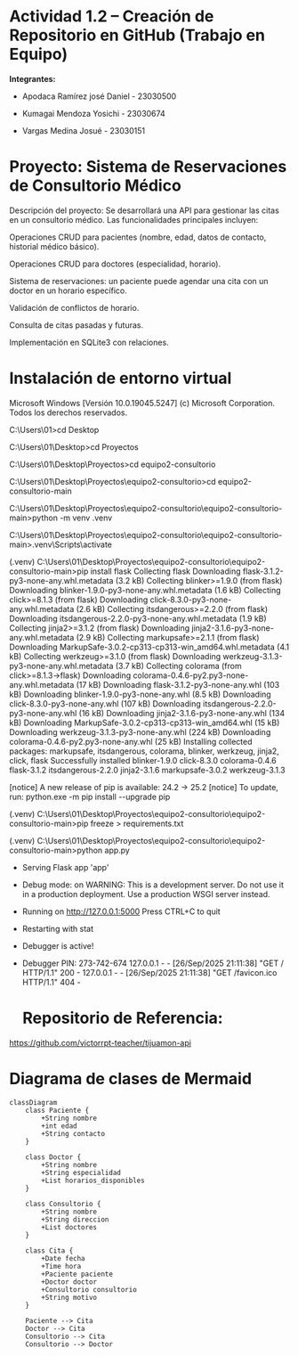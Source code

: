 # Actividad 1.2 – Creación de Repositorio en GitHub (Trabajo en Equipo)

**Integrantes:**

- Apodaca Ramírez josé Daniel - 23030500

- Kumagai Mendoza Yosichi - 23030674

- Vargas Medina Josué - 23030151

# Proyecto: Sistema de Reservaciones de Consultorio Médico

Descripción del proyecto: Se desarrollará una API para gestionar las citas en un consultorio médico. Las funcionalidades principales incluyen:

Operaciones CRUD para pacientes (nombre, edad, datos de contacto, historial médico básico).

Operaciones CRUD para doctores (especialidad, horario).

Sistema de reservaciones: un paciente puede agendar una cita con un doctor en un horario específico.

Validación de conflictos de horario.

Consulta de citas pasadas y futuras.

Implementación en SQLite3 con relaciones.

# Instalación de entorno virtual

Microsoft Windows [Versión 10.0.19045.5247]
(c) Microsoft Corporation. Todos los derechos reservados.

C:\Users\01>cd Desktop

C:\Users\01\Desktop>cd Proyectos

C:\Users\01\Desktop\Proyectos>cd equipo2-consultorio

C:\Users\01\Desktop\Proyectos\equipo2-consultorio>cd equipo2-consultorio-main

C:\Users\01\Desktop\Proyectos\equipo2-consultorio\equipo2-consultorio-main>python -m venv .venv

C:\Users\01\Desktop\Proyectos\equipo2-consultorio\equipo2-consultorio-main>.venv\Scripts\activate

(.venv) C:\Users\01\Desktop\Proyectos\equipo2-consultorio\equipo2-consultorio-main>pip install flask
Collecting flask
Downloading flask-3.1.2-py3-none-any.whl.metadata (3.2 kB)
Collecting blinker>=1.9.0 (from flask)
Downloading blinker-1.9.0-py3-none-any.whl.metadata (1.6 kB)
Collecting click>=8.1.3 (from flask)
Downloading click-8.3.0-py3-none-any.whl.metadata (2.6 kB)
Collecting itsdangerous>=2.2.0 (from flask)
Downloading itsdangerous-2.2.0-py3-none-any.whl.metadata (1.9 kB)
Collecting jinja2>=3.1.2 (from flask)
Downloading jinja2-3.1.6-py3-none-any.whl.metadata (2.9 kB)
Collecting markupsafe>=2.1.1 (from flask)
Downloading MarkupSafe-3.0.2-cp313-cp313-win_amd64.whl.metadata (4.1 kB)
Collecting werkzeug>=3.1.0 (from flask)
Downloading werkzeug-3.1.3-py3-none-any.whl.metadata (3.7 kB)
Collecting colorama (from click>=8.1.3->flask)
Downloading colorama-0.4.6-py2.py3-none-any.whl.metadata (17 kB)
Downloading flask-3.1.2-py3-none-any.whl (103 kB)
Downloading blinker-1.9.0-py3-none-any.whl (8.5 kB)
Downloading click-8.3.0-py3-none-any.whl (107 kB)
Downloading itsdangerous-2.2.0-py3-none-any.whl (16 kB)
Downloading jinja2-3.1.6-py3-none-any.whl (134 kB)
Downloading MarkupSafe-3.0.2-cp313-cp313-win_amd64.whl (15 kB)
Downloading werkzeug-3.1.3-py3-none-any.whl (224 kB)
Downloading colorama-0.4.6-py2.py3-none-any.whl (25 kB)
Installing collected packages: markupsafe, itsdangerous, colorama, blinker, werkzeug, jinja2, click, flask
Successfully installed blinker-1.9.0 click-8.3.0 colorama-0.4.6 flask-3.1.2 itsdangerous-2.2.0 jinja2-3.1.6 markupsafe-3.0.2 werkzeug-3.1.3

[notice] A new release of pip is available: 24.2 -> 25.2
[notice] To update, run: python.exe -m pip install --upgrade pip

(.venv) C:\Users\01\Desktop\Proyectos\equipo2-consultorio\equipo2-consultorio-main>pip freeze > requirements.txt

(.venv) C:\Users\01\Desktop\Proyectos\equipo2-consultorio\equipo2-consultorio-main>python app.py

- Serving Flask app 'app'
- Debug mode: on
  WARNING: This is a development server. Do not use it in a production deployment. Use a production WSGI server instead.
- Running on http://127.0.0.1:5000
  Press CTRL+C to quit
- Restarting with stat
- Debugger is active!
- Debugger PIN: 273-742-674
  127.0.0.1 - - [26/Sep/2025 21:11:38] "GET / HTTP/1.1" 200 -
  127.0.0.1 - - [26/Sep/2025 21:11:38] "GET /favicon.ico HTTP/1.1" 404 -

  # Repositorio de Referencia:

https://github.com/victorrpt-teacher/tijuamon-api


# Diagrama de clases de Mermaid

```mermaid
classDiagram
    class Paciente {
        +String nombre
        +int edad
        +String contacto
    }

    class Doctor {
        +String nombre
        +String especialidad
        +List horarios_disponibles
    }

    class Consultorio {
        +String nombre
        +String direccion
        +List doctores
    }

    class Cita {
        +Date fecha
        +Time hora
        +Paciente paciente
        +Doctor doctor
        +Consultorio consultorio
        +String motivo
    }

    Paciente --> Cita
    Doctor --> Cita
    Consultorio --> Cita
    Consultorio --> Doctor
```


